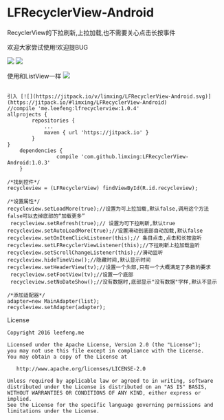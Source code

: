 # LFRecyclerView-Android
RecyclerView的下拉刷新,上拉加载,也不需要关心点击长按事件

欢迎大家尝试使用!欢迎提BUG

<img src="http://www.leefeng.me/GIF.gif"/>
<img src="http://www.leefeng.me/leefeng1.jpg"/>



使用和ListView一样 [![](https://jitpack.io/v/limxing/LFRecyclerView-Android.svg)](https://jitpack.io/#limxing/LFRecyclerView-Android)

```

引入 [![](https://jitpack.io/v/limxing/LFRecyclerView-Android.svg)](https://jitpack.io/#limxing/LFRecyclerView-Android)
//compile 'me.leefeng:lfrecyclerview:1.0.4'
allprojects {
		repositories {
			...
			maven { url 'https://jitpack.io' }
		}
}
	dependencies {
    	        compile 'com.github.limxing:LFRecyclerView-Android:1.0.3'
    }
    	
/*找到控件*/
recycleview = (LFRecyclerView) findViewById(R.id.recycleview);

/*设置属性*/
recycleview.setLoadMore(true);//设置为可上拉加载,默认false,调用这个方法false可以去掉底部的“加载更多”
 recycleview.setRefresh(true);// 设置为可下拉刷新,默认true
recycleview.setAutoLoadMore(true);//设置滑动到底部自动加载,默认false
recycleview.setOnItemClickListener(this);// 条目点击,点击和长按监听
recycleview.setLFRecyclerViewListener(this);//下拉刷新上拉加载监听
recycleview.setScrollChangeListener(this);//滑动监听
recycleview.hideTimeView();//隐藏时间,默认显示时间
recycleview.setHeaderView(tv);//设置一个头部,只有一个大概满足了多数的要求
 recycleview.setFootView(tv);//设置一个底部
 recycleview.setNoDateShow();//没有数据时,底部显示"没有数据"字样,默认不显示

/*添加适配器*/
adapter=new MainAdapter(list);
recycleview.setAdapter(adapter);

```


License

```
Copyright 2016 leefeng.me

Licensed under the Apache License, Version 2.0 (the "License");
you may not use this file except in compliance with the License.
You may obtain a copy of the License at

   http://www.apache.org/licenses/LICENSE-2.0

Unless required by applicable law or agreed to in writing, software
distributed under the License is distributed on an "AS IS" BASIS,
WITHOUT WARRANTIES OR CONDITIONS OF ANY KIND, either express or implied.
See the License for the specific language governing permissions and
limitations under the License.

```



